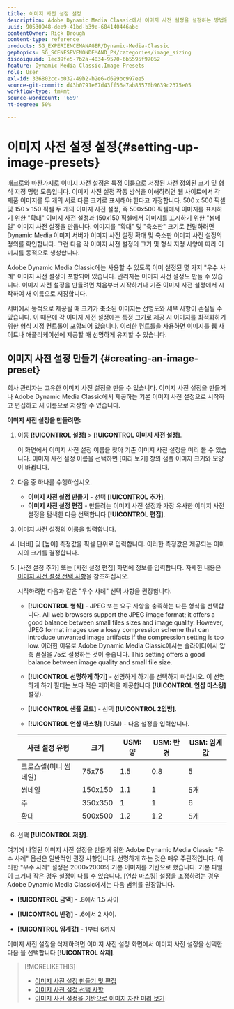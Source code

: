 ```yaml
---
title: 이미지 사전 설정 설정
description: Adobe Dynamic Media Classic에서 이미지 사전 설정을 설정하는 방법을 알아봅니다.
uuid: 90530948-dee9-41bd-b39e-684140446abc
contentOwner: Rick Brough
content-type: reference
products: SG_EXPERIENCEMANAGER/Dynamic-Media-Classic
geptopics: SG_SCENESEVENONDEMAND_PK/categories/image_sizing
discoiquuid: 1ec39fe5-7b2a-4034-9570-6b5595f97052
feature: Dynamic Media Classic,Image Presets
role: User
exl-id: 336802cc-b032-49b2-b2e6-d699bc997ee5
source-git-commit: d43b0791e67d43ff56a7ab85570b9639c2375e05
workflow-type: tm+mt
source-wordcount: '659'
ht-degree: 50%

---
```


# 이미지 사전 설정 설정{#setting-up-image-presets}

매크로와 마찬가지로 이미지 사전 설정은 특정 이름으로 저장된 사전 정의된 크기 및 형식 지정 명령 모음입니다. 이미지 사전 설정 작동 방식을 이해하려면 웹 사이트에서 각 제품 이미지를 두 개의 서로 다른 크기로 표시해야 한다고 가정합니다. 500 x 500 픽셀 및 150 x 150 픽셀 두 개의 이미지 사전 설정, 즉 500x500 픽셀에서 이미지를 표시하기 위한 &quot;확대&quot; 이미지 사전 설정과 150x150 픽셀에서 이미지를 표시하기 위한 &quot;썸네일&quot; 이미지 사전 설정을 만듭니다. 이미지를 &quot;확대&quot; 및 &quot;축소판&quot; 크기로 전달하려면 Dynamic Media 이미지 서버가 이미지 사전 설정 확대 및 축소판 이미지 사전 설정의 정의를 확인합니다. 그런 다음 각 이미지 사전 설정의 크기 및 형식 지정 사양에 따라 이미지를 동적으로 생성합니다.

Adobe Dynamic Media Classic에는 사용할 수 있도록 이미 설정된 몇 가지 &quot;우수 사례&quot; 이미지 사전 설정이 포함되어 있습니다. 관리자는 이미지 사전 설정도 만들 수 있습니다. 이미지 사전 설정을 만들려면 처음부터 시작하거나 기존 이미지 사전 설정에서 시작하여 새 이름으로 저장합니다.

서버에서 동적으로 제공될 때 크기가 축소된 이미지는 선명도와 세부 사항이 손실될 수 있습니다. 이 때문에 각 이미지 사전 설정에는 특정 크기로 제공 시 이미지를 최적화하기 위한 형식 지정 컨트롤이 포함되어 있습니다. 이러한 컨트롤을 사용하면 이미지를 웹 사이트나 애플리케이션에 제공할 때 선명하게 유지할 수 있습니다.

## 이미지 사전 설정 만들기 {#creating-an-image-preset}

회사 관리자는 고유한 이미지 사전 설정을 만들 수 있습니다. 이미지 사전 설정을 만들거나 Adobe Dynamic Media Classic에서 제공하는 기본 이미지 사전 설정으로 시작하고 편집하고 새 이름으로 저장할 수 있습니다.

**이미지 사전 설정을 만들려면:**

1. 이동 **[!UICONTROL 설정]** > **[!UICONTROL 이미지 사전 설정]**.

   이 화면에서 이미지 사전 설정 이름을 찾아 기존 이미지 사전 설정을 미리 볼 수 있습니다. 이미지 사전 설정 이름을 선택하면 [미리 보기] 창의 샘플 이미지 크기와 모양이 바뀝니다.

1. 다음 중 하나를 수행하십시오.

   * **이미지 사전 설정 만들기** - 선택 **[!UICONTROL 추가]**.
   * **이미지 사전 설정 편집** - 만들려는 이미지 사전 설정과 가장 유사한 이미지 사전 설정을 탐색한 다음 선택합니다 **[!UICONTROL 편집]**.

1. 이미지 사전 설정의 이름을 입력합니다.
1. [너비] 및 [높이] 측정값을 픽셀 단위로 입력합니다. 이러한 측정값은 제공되는 이미지의 크기를 결정합니다.
1. [사전 설정 추가] 또는 [사전 설정 편집] 화면에 정보를 입력합니다. 자세한 내용은 [이미지 사전 설정 선택 사항](application-setup.md#image_preset_options)을 참조하십시오.

   시작하려면 다음과 같은 &quot;우수 사례&quot; 선택 사항을 권장합니다.

   * **[!UICONTROL 형식]** - JPEG 또는 요구 사항을 충족하는 다른 형식을 선택합니다. All web browsers support the JPEG image format; it offers a good balance between small files sizes and image quality. However, JPEG format images use a lossy compression scheme that can introduce unwanted image artifacts if the compression setting is too low. 이러한 이유로 Adobe Dynamic Media Classic에서는 슬라이더에서 압축 품질을 75로 설정하는 것이 좋습니다. This setting offers a good balance between image quality and small file size.

   * **[!UICONTROL 선명하게 하기]** - 선명하게 하기를 선택하지 마십시오. 이 선명하게 하기 필터는 보다 적은 제어력을 제공합니다 **[!UICONTROL 언샵 마스킹]** 설정).

   * **[!UICONTROL 샘플 모드]** - 선택 **[!UICONTROL 2입방]**.

   * **[!UICONTROL 언샵 마스킹]** (USM) - 다음 설정을 입력합니다.

   | 사전 설정 유형 | 크기 | USM: 양 | USM: 반경 | USM: 임계값 |
   | --- | --- | --- | --- | --- |
   | 크로스셀(미니 썸네일) | 75x75 | 1.5 | 0.8 | 5 |
   | 썸네일 | 150x150 | 1.1 | 1 | 5개 |
   | 주 | 350x350 | 1 | 1 | 6 |
   | 확대 | 500x500 | 1.2 | 1.2 | 5개 |

1. 선택 **[!UICONTROL 저장]**.

여기에 나열된 이미지 사전 설정을 만들기 위한 Adobe Dynamic Media Classic &quot;우수 사례&quot; 옵션은 일반적인 권장 사항입니다. 선명하게 하는 것은 매우 주관적입니다. 이러한 &quot;우수 사례&quot; 설정은 2000x2000의 기본 이미지를 기반으로 했습니다. 기본 파일이 크거나 작은 경우 설정이 다를 수 있습니다. [언샵 마스킹] 설정을 조정하려는 경우 Adobe Dynamic Media Classic에서는 다음 범위를 권장합니다.

* **[!UICONTROL 금액]** - .8에서 1.5 사이

* **[!UICONTROL 반경]** - .6에서 2 사이.

* **[!UICONTROL 임계값]** - 1부터 6까지

이미지 사전 설정을 삭제하려면 이미지 사전 설정 화면에서 이미지 사전 설정을 선택한 다음 을 선택합니다 **[!UICONTROL 삭제]**.

>[!MORELIKETHIS]
>
>* [이미지 사전 설정 만들기 및 편집](application-setup.md#creating_and_editing_image_presets)
>* [이미지 사전 설정 선택 사항](application-setup.md#image_preset_options)
>* [이미지 사전 설정을 기반으로 이미지 자산 미리 보기](previewing-asset.md#previewing_an_image_asset_based_on_its_image_preset)

